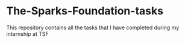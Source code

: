 # The-Sparks-Foundation-tasks
This repository contains all the tasks that I have completed during my internship at TSF
